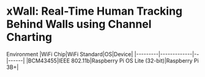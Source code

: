 # xWall: Real-Time Human Tracking Behind Walls using Channel Charting

Environment
|WiFi Chip|WiFi Standard|OS|Device|
|---------|-------------|--|------|
|BCM43455|IEEE 802.11b|Raspberry Pi OS Lite (32-bit)|Raspberry Pi 3B+|
